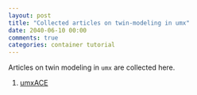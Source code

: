 ```yaml
---
layout: post
title: "Collected articles on twin-modeling in umx"
date: 2040-06-10 00:00
comments: true
categories: container tutorial
---
```


<a name="top"></a>
Articles on twin modeling in `umx` are collected here.

1. [umxACE](http://tbates.github.io/models/twins/2020/05/06/Twins-umxACE.html)
